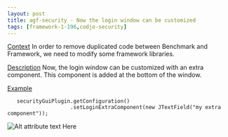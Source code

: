 ```yaml
---
layout: post
title: agf-security - Now the login window can be customized
tags: [framework-1-196,codjo-security]
---
```

<u>Context</u>
In order to remove duplicated code between Benchmark and Framework, we need to modify some framework libraries.

<u>Description</u>
Now, the login window can be customized with an extra component. This component is added at the bottom of the window. 

<u>Example</u>
```
   securityGuiPlugin.getConfiguration()
                    .setLoginExtraComponent(new JTextField("my extra component"));
```

![Alt attribute text Here](attachments/login-with-extraComponent.png|thumbnail,align=center)